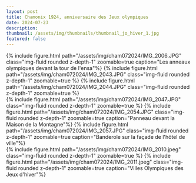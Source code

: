 ```yaml
---
layout: post
title: Chamonix 1924, anniversaire des Jeux olympiques 
date: 2024-07-23
description:
thumbnail: /assets/img/thumbnails/thumbnail_jo_hiver_1.jpg
featured: false
---
```


<div class="row">
  <div class="col-sm-4">
    {% include figure.html path="/assets/img/cham072024/IMG_2006.JPG" class="img-fluid rounded z-depth-1" zoomable=true caption="Les anneaux olympiques devant la tour de l'<span class='capitales'>ensa</span>"%}
    {% include figure.html path="/assets/img/cham072024/IMG_2043.JPG" class="img-fluid rounded z-depth-1" zoomable=true %}
    {% include figure.html path="/assets/img/cham072024/IMG_2044.JPG" class="img-fluid rounded z-depth-1" zoomable=true %}
  </div>
  <div class="col-sm-4">
    {% include figure.html path="/assets/img/cham072024/IMG_2047.JPG" class="img-fluid rounded z-depth-1" zoomable=true %}
    {% include figure.html path="/assets/img/cham072024/IMG_2054.JPG" class="img-fluid rounded z-depth-1" zoomable=true caption="Panneau devant la Maison de la Montagne"%}
    {% include figure.html path="/assets/img/cham072024/IMG_2057.JPG" class="img-fluid rounded z-depth-1" zoomable=true caption="Banderole sur la façade de l'hôtel de ville"%}
  </div>
  <div class="col-sm-4">
    {% include figure.html path="/assets/img/cham072024/IMG_2010.jpeg" class="img-fluid rounded z-depth-1" zoomable=true %}
    {% include figure.html path="/assets/img/cham072024/IMG_2011.jpeg" class="img-fluid rounded z-depth-1" zoomable=true caption="Villes Olympiques des Jeux d'hiver"%}
  </div>
</div>